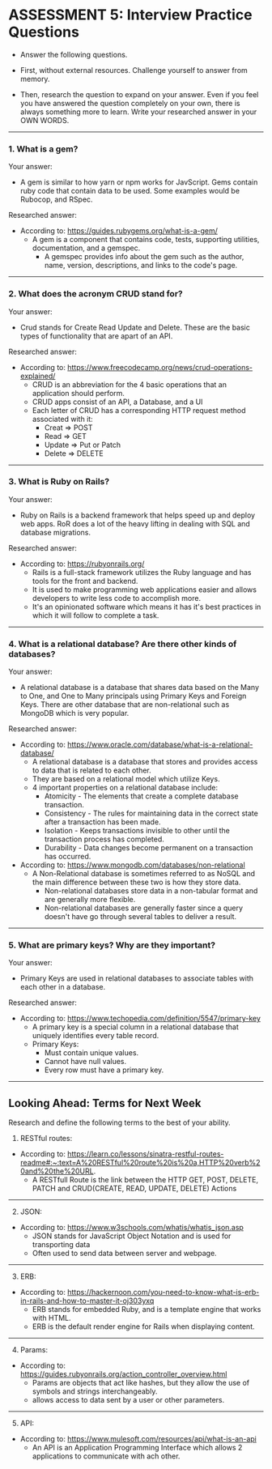# ASSESSMENT 5: Interview Practice Questions

* Answer the following questions.

* First, without external resources. Challenge yourself to answer from memory.

* Then, research the question to expand on your answer. Even if you feel you have 
answered the question completely on your own, there is always something more to 
learn. Write your researched answer in your OWN WORDS.

---
<!-- ----------------------------------------------------------------------- -->

### 1. What is a gem?

Your answer:
* A gem is similar to how yarn or npm works for JavScript. Gems contain ruby 
code that contain data to be used. Some examples would be Rubocop, and RSpec.

Researched answer:
* According to: https://guides.rubygems.org/what-is-a-gem/
  * A gem is a component that contains code, tests, supporting utilities, 
  documentation, and a gemspec.
    * A gemspec provides info about the gem such as the author, name, version, 
    descriptions, and links to the code's page.

---
<!-- ----------------------------------------------------------------------- -->
### 2. What does the acronym CRUD stand for?

Your answer:
* Crud stands for Create Read Update and Delete. These are the basic types of 
functionality that are apart of an API.

Researched answer:
* According to: https://www.freecodecamp.org/news/crud-operations-explained/
  * CRUD is an abbreviation for the 4 basic operations that an application 
  should perform.
  * CRUD apps consist of an API, a Database, and a UI 
  * Each letter of CRUD has a corresponding HTTP request method associated with
  it:
    * Creat   =>  POST
    * Read    =>  GET
    * Update  =>  Put or Patch
    * Delete  =>  DELETE

---
<!-- ----------------------------------------------------------------------- -->
### 3. What is Ruby on Rails?

Your answer:
* Ruby on Rails is a backend framework that helps speed up and deploy web apps.
RoR does a lot of the heavy lifting in dealing with SQL and database migrations.

Researched answer:
* According to: https://rubyonrails.org/  
  * Rails is a full-stack framework utilizes the Ruby language and has tools for the front and backend.
  * It is used to make programming web applications easier and allows developers to write less code to accomplish more.
  * It's an opinionated software which means it has it's best practices in which it will follow to complete a task.

---
<!-- ----------------------------------------------------------------------- -->
### 4. What is a relational database? Are there other kinds of databases?

Your answer:
* A relational database is a database that shares data based on the Many to One,
and One to Many principals using Primary Keys and Foreign Keys. There are other
database that are non-relational such as MongoDB which is very popular.

Researched answer:
* According to: https://www.oracle.com/database/what-is-a-relational-database/
  * A relational database is a database that stores and provides access to data 
  that is related to each other. 
  * They are based on a relational model which utilize Keys. 
  * 4 important properties on a relational database include: 
    * Atomicity - The elements that create a complete database transaction.
    * Consistency - The rules for maintaining data in the correct state after
    a transaction has been made.
    * Isolation - Keeps transactions invisible to other until the transaction 
    process has completed. 
    * Durability - Data changes become permanent on a transaction has occurred.
* According to: https://www.mongodb.com/databases/non-relational 
  * A Non-Relational database is sometimes referred to as NoSQL and the main
  difference between these two is how they store data. 
    * Non-relational databases store data in a non-tabular format and are 
    generally more flexible. 
    * Non-relational databases are generally faster since a query doesn't have
    go through several tables to deliver a result.

---
<!-- ----------------------------------------------------------------------- -->
### 5. What are primary keys? Why are they important?

Your answer:
* Primary Keys are used in relational databases to associate tables with each 
other in a database. 

Researched answer:
* According to: https://www.techopedia.com/definition/5547/primary-key
  * A primary key is a special column in a relational database that uniquely
  identifies every table record.
  * Primary Keys:
    * Must contain unique values.
    * Cannot have null values.
    * Every row must have a primary key.

---
<!-- ----------------------------------------------------------------------- -->
## Looking Ahead: Terms for Next Week

Research and define the following terms to the best of your ability.

1. RESTful routes:
* According to: https://learn.co/lessons/sinatra-restful-routes-readme#:~:text=A%20RESTful%20route%20is%20a,HTTP%20verb%20and%20the%20URL.
  * A RESTfull Route is the link between the HTTP GET, POST, DELETE, PATCH and
  CRUD(CREATE, READ, UPDATE, DELETE) Actions 
---
<!-- ----------------------------------------------------------------------- -->

2. JSON:
* According to: https://www.w3schools.com/whatis/whatis_json.asp
  * JSON stands for JavaScript Object Notation and is used for transporting data
  * Often used to send data between server and webpage.
---
<!-- ----------------------------------------------------------------------- -->

3. ERB:
* According to: https://hackernoon.com/you-need-to-know-what-is-erb-in-rails-and-how-to-master-it-oj303yxq
  * ERB stands for embedded Ruby, and is a template engine that works with HTML.
  * ERB is the default render engine for Rails when displaying content. 

---
<!-- ----------------------------------------------------------------------- -->

4. Params:
* According to: https://guides.rubyonrails.org/action_controller_overview.html
  * Params are objects that act like hashes, but they allow the use of symbols 
  and strings interchangeably.
  * allows access to data sent by a user or other parameters.

---
<!-- ----------------------------------------------------------------------- -->
5. API:
* According to: https://www.mulesoft.com/resources/api/what-is-an-api
  * An API is an Application Programming Interface which allows 2 applications 
  to communicate with ach other.